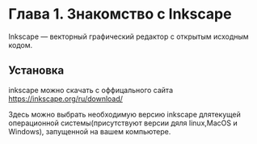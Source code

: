 # Глава 1. Знакомство с Inkscape

Inkscape ― векторный графический редактор с открытым исходным кодом.

## Установка 
inkscape можно скачать с оффицального сайта https://inkscape.org/ru/download/


Здесь можно выбрать необходимую версию inkscape длятекущей операционной системы(присутствуют версии дяля linux,MacOS и Windows), запущенной на вашем компьютере.

